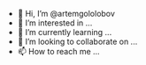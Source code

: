- 👋 Hi, I’m @artemgololobov
- 👀 I’m interested in ...
- 🌱 I’m currently learning ...
- 💞️ I’m looking to collaborate on ...
- 📫 How to reach me ...

<!---
artemgololobov/artemgololobov is a ✨ special ✨ repository because its `README.md` (this file) appears on your GitHub profile.
You can click the Preview link to take a look at your changes.
--->
